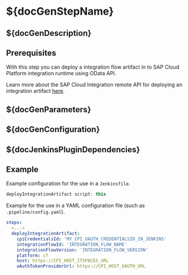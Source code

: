 # ${docGenStepName}

## ${docGenDescription}

## Prerequisites

With this step you can deploy a integration flow artifact in to SAP Cloud Platform integration runtime using OData API.

Learn more about the SAP Cloud Integration remote API for deploying an integration artifact [here](https://help.sap.com/viewer/368c481cd6954bdfa5d0435479fd4eaf/Cloud/en-US/08632076a1114bc1b6a1ecafef8f0178.html).

## ${docGenParameters}

## ${docGenConfiguration}

## ${docJenkinsPluginDependencies}

## Example

Example configuration for the use in a `Jenkinsfile`.

```groovy
deployIntegrationArtifact script: this
```

Example for the use in a YAML configuration file (such as `.pipeline/config.yaml`).

```yaml
steps:
  <...>
  deployIntegrationArtifact:
    cpiCredentialsId: 'MY_CPI_OAUTH_CREDENTIALSID_IN_JENKINS'
    integrationFlowId: 'INTEGRATION_FLOW_NAME'
    integrationFlowVersion: 'INTEGRATION_FLOW_VERSION'
    platform: cf
    host: https://CPI_HOST_ITSPACES_URL
    oAuthTokenProviderUrl: https://CPI_HOST_OAUTH_URL
```
